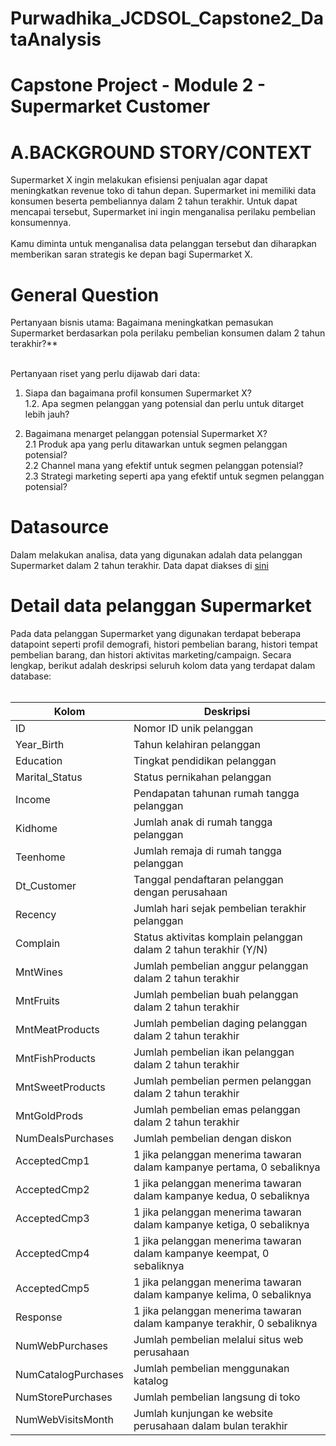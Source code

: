 # Purwadhika_JCDSOL_Capstone2_DataAnalysis

# Capstone Project - Module 2 - Supermarket Customer

# A.BACKGROUND STORY/CONTEXT
Supermarket X ingin melakukan efisiensi penjualan agar dapat meningkatkan revenue toko di tahun depan. Supermarket ini memiliki data konsumen beserta pembeliannya dalam 2 tahun terakhir. Untuk dapat mencapai tersebut, Supermarket ini ingin menganalisa perilaku pembelian konsumennya. <br> <br>
Kamu diminta untuk menganalisa data pelanggan tersebut dan diharapkan memberikan saran strategis ke depan bagi Supermarket X.

# General Question
Pertanyaan bisnis utama: Bagaimana meningkatkan pemasukan Supermarket berdasarkan pola perilaku pembelian konsumen dalam 2 tahun terakhir?** <br> <br>

Pertanyaan riset yang perlu dijawab dari data:
1. Siapa dan bagaimana profil konsumen Supermarket X?<br>
1.2. Apa segmen pelanggan yang potensial dan perlu untuk ditarget lebih jauh?  <br>

2. Bagaimana menarget pelanggan potensial Supermarket X? <br>
2.1 Produk apa yang perlu ditawarkan untuk segmen pelanggan potensial? <br>
2.2 Channel mana yang efektif untuk segmen pelanggan potensial? <br>
2.3 Strategi marketing seperti apa yang efektif untuk segmen pelanggan potensial?<br>


# Datasource
Dalam melakukan analisa, data yang digunakan adalah data pelanggan Supermarket dalam 2 tahun terakhir. Data dapat diakses di [sini](https://drive.google.com/drive/folders/1WodnBbuYTvsF0-6HTuQABQ0KCS31lqbK)

# Detail data pelanggan Supermarket
Pada data pelanggan Supermarket yang digunakan terdapat beberapa datapoint seperti profil demografi, histori pembelian barang, histori tempat pembelian barang, dan histori aktivitas marketing/campaign. Secara lengkap, berikut adalah deskripsi seluruh kolom data yang terdapat dalam database: <br> <br>

| Kolom               | Deskripsi                                             |
|---------------------|-------------------------------------------------------|
| ID                  | Nomor ID unik pelanggan                           |
| Year_Birth          | Tahun kelahiran pelanggan                             |
| Education           | Tingkat pendidikan pelanggan                          |
| Marital_Status      | Status pernikahan pelanggan                           |
| Income              | Pendapatan tahunan rumah tangga pelanggan            |
| Kidhome             | Jumlah anak di rumah tangga pelanggan                |
| Teenhome            | Jumlah remaja di rumah tangga pelanggan              |
| Dt_Customer         | Tanggal pendaftaran pelanggan dengan perusahaan       |
| Recency             | Jumlah hari sejak pembelian terakhir pelanggan       |
| Complain            | Status aktivitas komplain pelanggan dalam 2 tahun terakhir (Y/N) |
| MntWines            | Jumlah pembelian anggur pelanggan dalam 2 tahun terakhir |
| MntFruits           | Jumlah pembelian buah pelanggan dalam 2 tahun terakhir |
| MntMeatProducts     | Jumlah pembelian daging pelanggan dalam 2 tahun terakhir |
| MntFishProducts     | Jumlah pembelian ikan pelanggan dalam 2 tahun terakhir |
| MntSweetProducts    | Jumlah pembelian permen pelanggan dalam 2 tahun terakhir |
| MntGoldProds        | Jumlah pembelian emas pelanggan dalam 2 tahun terakhir |
| NumDealsPurchases   | Jumlah pembelian dengan diskon                       |
| AcceptedCmp1        | 1 jika pelanggan menerima tawaran dalam kampanye pertama, 0 sebaliknya |
| AcceptedCmp2        | 1 jika pelanggan menerima tawaran dalam kampanye kedua, 0 sebaliknya |
| AcceptedCmp3        | 1 jika pelanggan menerima tawaran dalam kampanye ketiga, 0 sebaliknya |
| AcceptedCmp4        | 1 jika pelanggan menerima tawaran dalam kampanye keempat, 0 sebaliknya |
| AcceptedCmp5        | 1 jika pelanggan menerima tawaran dalam kampanye kelima, 0 sebaliknya |
| Response            | 1 jika pelanggan menerima tawaran dalam kampanye terakhir, 0 sebaliknya |
| NumWebPurchases     | Jumlah pembelian melalui situs web perusahaan        |
| NumCatalogPurchases | Jumlah pembelian menggunakan katalog                 |
| NumStorePurchases   | Jumlah pembelian langsung di toko                   |
| NumWebVisitsMonth   | Jumlah kunjungan ke website perusahaan dalam bulan terakhir |

